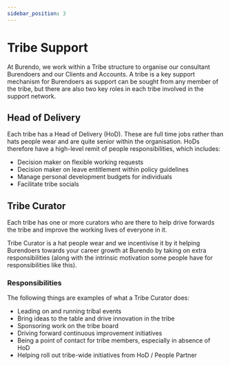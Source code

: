 ```yaml
---
sidebar_position: 3
---
```


# Tribe Support

At Burendo, we work within a Tribe structure to organise our consultant Burendoers and our Clients and Accounts. A tribe is a key support mechanism for Burendoers as support can be sought from any member of the tribe, but there are also two key roles in each tribe involved in the support network.

## Head of Delivery

Each tribe has a Head of Delivery (HoD). These are full time jobs rather than hats people wear and are quite senior within the organisation. HoDs therefore have a high-level remit of people responsibilities, which includes:

- Decision maker on flexible working requests
- Decision maker on leave entitlement within policy guidelines
- Manage personal development budgets for individuals
- Facilitate tribe socials

## Tribe Curator

Each tribe has one or more curators who are there to help drive forwards the tribe and improve the working lives of everyone in it.

Tribe Curator is a hat people wear and we incentivise it by it helping Burendoers towards your career growth at Burendo by taking on extra responsibilities (along with the intrinsic motivation some people have for responsibilities like this).

### Responsibilities

The following things are examples of what a Tribe Curator does:

- Leading on and running tribal events
- Bring ideas to the table and drive innovation in the tribe
- Sponsoring work on the tribe board
- Driving forward continuous improvement initiatives
- Being a point of contact for tribe members, especially in absence of HoD
- Helping roll out tribe-wide initiatives from HoD / People Partner
